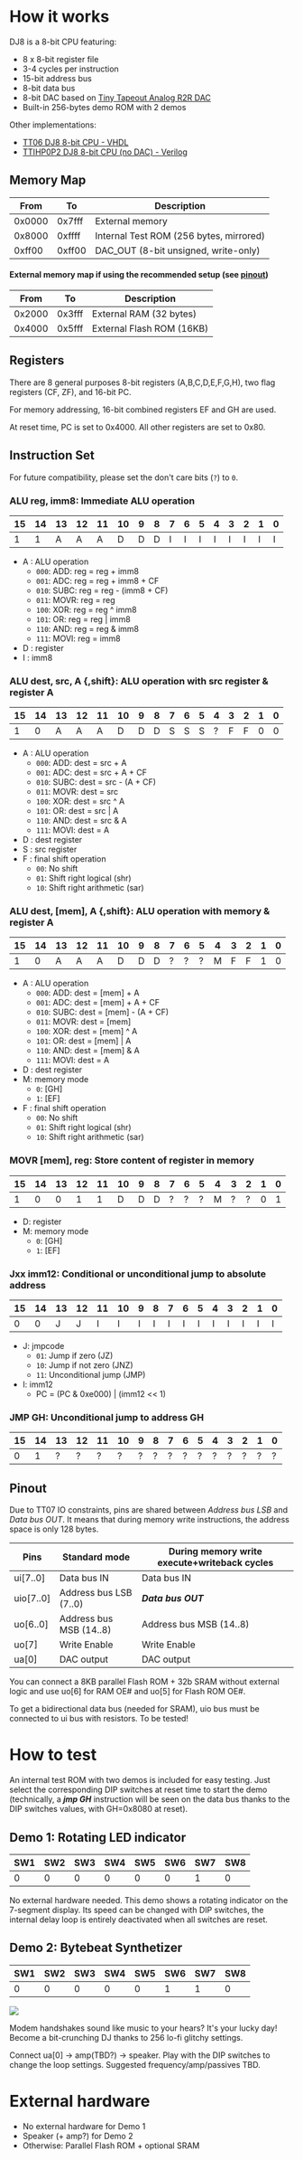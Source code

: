 <!---

This file is used to generate your project datasheet. Please fill in the information below and delete any unused
sections.

You can also include images in this folder and reference them in the markdown. Each image must be less than
512 kb in size, and the combined size of all images must be less than 1 MB.
-->

# How it works

DJ8 is a 8-bit CPU featuring:
* 8 x 8-bit register file
* 3-4 cycles per instruction
* 15-bit address bus
* 8-bit data bus
* 8-bit DAC based on [Tiny Tapeout Analog R2R DAC](https://github.com/mattvenn/tt06-analog-r2r-dac)
* Built-in 256-bytes demo ROM with 2 demos

Other implementations:

- [TT06 DJ8 8-bit CPU - VHDL](https://github.com/dvxf/tt06-dj8)
- [TTIHP0P2 DJ8 8-bit CPU (no DAC) - Verilog](https://github.com/dvxf/ttiph0p2-dj8v)

## Memory Map

| From | To | Description
|--|--|--|
| 0x0000 | 0x7fff | External memory
| 0x8000 | 0xffff | Internal Test ROM (256 bytes, mirrored)
| 0xff00 | 0xff00 | DAC_OUT (8-bit unsigned, write-only)

#### External memory map if using the recommended setup (see [pinout](#pinout))

| From | To | Description
|--|--|--|
| 0x2000 | 0x3fff | External RAM (32 bytes)
| 0x4000 | 0x5fff | External Flash ROM (16KB)

## Registers

There are 8 general purposes 8-bit registers (A,B,C,D,E,F,G,H), two flag registers (CF, ZF), and 16-bit PC.

For memory addressing, 16-bit combined registers EF and GH are used.

At reset time, PC is set to 0x4000. All other registers are set to 0x80.

## Instruction Set
For future compatibility, please set the don't care bits (`?`) to `0`.

### ALU reg, imm8: Immediate ALU operation

| 15 | 14 | 13 | 12 | 11 | 10 | 9 | 8 | 7 | 6 | 5 | 4 | 3 | 2 | 1 | 0 |
| --- | --- | --- | --- | --- | --- | --- | --- | --- | --- | --- | --- | --- | --- | --- | --- |
| 1 | 1 | A | A | A | D | D | D | I | I | I | I | I | I | I | I |

- A : ALU operation
  - `000`: ADD: reg = reg + imm8
  - `001`: ADC: reg = reg + imm8 + CF
  - `010`: SUBC: reg = reg - (imm8 + CF)
  - `011`: MOVR: reg = reg
  - `100`: XOR: reg = reg ^ imm8
  - `101`: OR: reg = reg | imm8
  - `110`: AND: reg = reg & imm8
  - `111`: MOVI: reg = imm8
- D : register
- I : imm8

### ALU dest, src, A {,shift}: ALU operation with src register & register A

| 15 | 14 | 13 | 12 | 11 | 10 | 9 | 8 | 7 | 6 | 5 | 4 | 3 | 2 | 1 | 0 |
| --- | --- | --- | --- | --- | --- | --- | --- | --- | --- | --- | --- | --- | --- | --- | --- |
| 1 | 0 | A | A | A | D | D | D | S | S | S | ? | F | F | 0 | 0 |

- A : ALU operation
  - `000`: ADD: dest = src + A
  - `001`: ADC: dest = src + A + CF
  - `010`: SUBC: dest = src - (A + CF)
  - `011`: MOVR: dest = src
  - `100`: XOR: dest = src ^ A
  - `101`: OR: dest = src | A
  - `110`: AND: dest = src & A
  - `111`: MOVI: dest = A
- D : dest register
- S : src register
- F : final shift operation
  - `00`: No shift
  - `01`: Shift right logical (shr)
  - `10`: Shift right arithmetic (sar)

### ALU dest, [mem], A {,shift}: ALU operation with memory & register A

| 15 | 14 | 13 | 12 | 11 | 10 | 9 | 8 | 7 | 6 | 5 | 4 | 3 | 2 | 1 | 0 |
| --- | --- | --- | --- | --- | --- | --- | --- | --- | --- | --- | --- | --- | --- | --- | --- |
| 1 | 0 | A | A | A | D | D | D | ? | ? | ? | M | F | F | 1 | 0 |

- A : ALU operation
  - `000`: ADD: dest = [mem] + A
  - `001`: ADC: dest = [mem] + A + CF
  - `010`: SUBC: dest = [mem] - (A + CF)
  - `011`: MOVR: dest = [mem]
  - `100`: XOR: dest = [mem] ^ A
  - `101`: OR: dest = [mem] | A
  - `110`: AND: dest = [mem] & A
  - `111`: MOVI: dest = A
- D : dest register
- M: memory mode
  - `0`: [GH]
  - `1`: [EF]  
- F : final shift operation
  - `00`: No shift
  - `01`: Shift right logical (shr)
  - `10`: Shift right arithmetic (sar)
  
### MOVR [mem], reg: Store content of register in memory
| 15 | 14 | 13 | 12 | 11 | 10 | 9 | 8 | 7 | 6 | 5 | 4 | 3 | 2 | 1 | 0 |
| --- | --- | --- | --- | --- | --- | --- | --- | --- | --- | --- | --- | --- | --- | --- | --- |
| 1 | 0 | 0 | 1 | 1 | D | D | D | ? | ? | ? | M | ? | ? | 0 | 1 |

- D: register
- M: memory mode
  - `0`: [GH]
  - `1`: [EF]

### Jxx imm12: Conditional or unconditional jump to absolute address
| 15 | 14 | 13 | 12 | 11 | 10 | 9 | 8 | 7 | 6 | 5 | 4 | 3 | 2 | 1 | 0 |
| --- | --- | --- | --- | --- | --- | --- | --- | --- | --- | --- | --- | --- | --- | --- | --- |
| 0 | 0 | J |  J | I | I | I | I | I | I | I | I | I | I | I | I |

- J: jmpcode
    - `01`: Jump if zero (JZ)
    - `10`: Jump if not zero (JNZ)
    - `11`: Unconditional jump (JMP)
- I: imm12
  - PC = (PC & 0xe000) | (imm12 << 1)

### JMP GH: Unconditional jump to address GH
| 15 | 14 | 13 | 12 | 11 | 10 | 9 | 8 | 7 | 6 | 5 | 4 | 3 | 2 | 1 | 0 |
| --- | --- | --- | --- | --- | --- | --- | --- | --- | --- | --- | --- | --- | --- | --- | --- |
| 0 | 1 | ? |  ? | ? | ? | ? | ? | ? | ? | ? | ? | ? | ? | ? | ? |

## Pinout
Due to TT07 IO constraints, pins are shared between *Address bus LSB* and *Data bus OUT*. It means that during memory write instructions, the address space is only 128 bytes.

| Pins | Standard mode | During memory write execute+writeback cycles
|--|--|--|
| ui[7..0] | Data bus IN | Data bus IN 
| uio[7..0] | Address bus LSB (7..0) | ***Data bus OUT***
| uo[6..0] | Address bus MSB (14..8) | Address bus MSB (14..8)
| uo[7] | Write Enable | Write Enable
| ua[0] | DAC output | DAC output

You can connect a 8KB parallel Flash ROM + 32b SRAM without 
external logic and use uo[6] for RAM OE# and uo[5] for Flash ROM OE#.

To get a bidirectional data bus (needed for SRAM), uio bus must be connected to ui bus with resistors. To be tested!

# How to test

An internal test ROM with two demos is included for easy testing. Just select the corresponding DIP switches at reset time to start the demo (technically, a ***jmp GH*** instruction will be seen on the data bus thanks to the DIP switches values, with GH=0x8080 at reset).

## Demo 1: Rotating LED indicator
| SW1 | SW2 | SW3 | SW4 | SW5 | SW6 | SW7 | SW8 |
|--|--|--|--|--|--|--|--|
| 0 | 0 | 0 | 0 | 0 | 0 | 1 | 0 |

No external hardware needed. This demo shows a rotating indicator on the 7-segment display. Its speed can be changed with DIP switches, the internal delay loop is entirely deactivated when all switches are reset.

## Demo 2: Bytebeat Synthetizer

| SW1 | SW2 | SW3 | SW4 | SW5 | SW6 | SW7 | SW8 |
|--|--|--|--|--|--|--|--|
| 0 | 0 | 0 | 0 | 0 | 1 | 1 | 0 |

![](bytebeat.png)

Modem handshakes sound like music to your hears? It's your lucky day! Become a bit-crunching DJ thanks to 256 lo-fi glitchy settings.

Connect ua[0] -> amp(TBD?) -> speaker. Play with the DIP switches to change the loop settings. Suggested frequency/amp/passives TBD. 

# External hardware

* No external hardware for Demo 1
* Speaker (+ amp?) for Demo 2
* Otherwise: Parallel Flash ROM + optional SRAM

